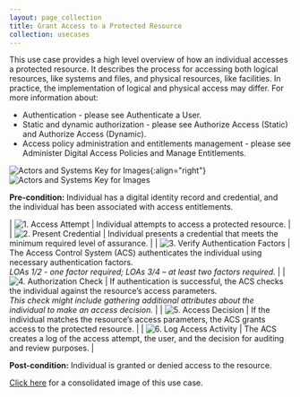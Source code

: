 ```yaml
---
layout: page_collection
title: Grant Access to a Protected Resource
collection: usecases
---
```

This use case provides a high level overview of how an individual accesses a protected resource. It describes the process for accessing both logical resources, like systems and files, and physical resources, like facilities. In practice, the implementation of logical and physical access may differ.
For more information about:

* Authentication - please see Authenticate a User.
* Static and dynamic authorization - please see Authorize Access (Static) and Authorize Access (Dynamic).
* Access policy administration and entitlements management - please see Administer Digital Access Policies and Manage Entitlements.

![Actors and Systems Key for Images](../../img/usecases/accesslabel.png){:align="right"}
![Actors and Systems Key for Images](../../img/usecases/accesskey.png)

**Pre-condition:** Individual has a digital identity record and credential, and the individual has been associated with access entitlements.  

| ![1. Access Attempt](../../img/usecases/grant1.png)  | Individual attempts to access a protected resource. |
| ![2. Present Credential](../../img/usecases/grant2.png)  | Individual presents a credential that meets the minimum required level of assurance. |
| ![3. Verify Authentication Factors](../../img/usecases/grant3.png)  | The Access Control System (ACS) authenticates the individual using necessary authentication factors. <br/><em>LOAs 1/2 - one factor required; LOAs 3/4 – at least two factors required.</em> |
| ![4. Authorization Check](../../img/usecases/grant4.png)  | If authentication is successful, the ACS checks the individual against the resource’s access parameters.  <br/><em> This check might include gathering additional attributes about the individual to make an access decision.</em> |
| ![5. Access Decision](../../img/usecases/grant5.png)  | If the individual matches the resource’s access parameters, the ACS grants access to the protected resource. |
| ![6. Log Access Activity](../../img/usecases/grant6.png)  | The ACS creates a log of the access attempt, the user, and the decision for auditing and review purposes. |

**Post-condition:** Individual is granted or denied access to the resource.

[Click here](../../img/GrantAccess.png) for a consolidated image of this use case.

